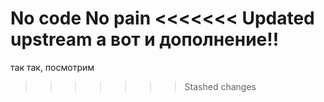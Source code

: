 No code No pain
<<<<<<< Updated upstream
а вот и дополнение!!
=======
так так, посмотрим
>>>>>>> Stashed changes
